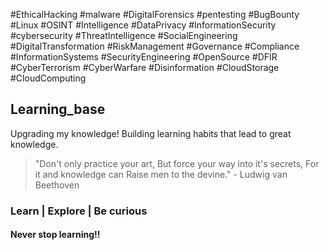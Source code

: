 #EthicalHacking #malware #DigitalForensics #pentesting #BugBounty #Linux #OSINT #Intelligence #DataPrivacy #InformationSecurity #cybersecurity #ThreatIntelligence #SocialEngineering #DigitalTransformation #RiskManagement #Governance #Compliance #InformationSystems #SecurityEngineering #OpenSource #DFIR #CyberTerrorism #CyberWarfare #Disinformation #CloudStorage #CloudComputing 

## Learning_base
Upgrading my knowledge! Building learning habits that lead to great knowledge.

> "Don't only practice your art,
>  But force your way into it's secrets,
>  For it and knowledge can
>  Raise men to the devine." - Ludwig van Beethoven

### Learn | Explore | Be curious

#### Never stop learning!!

